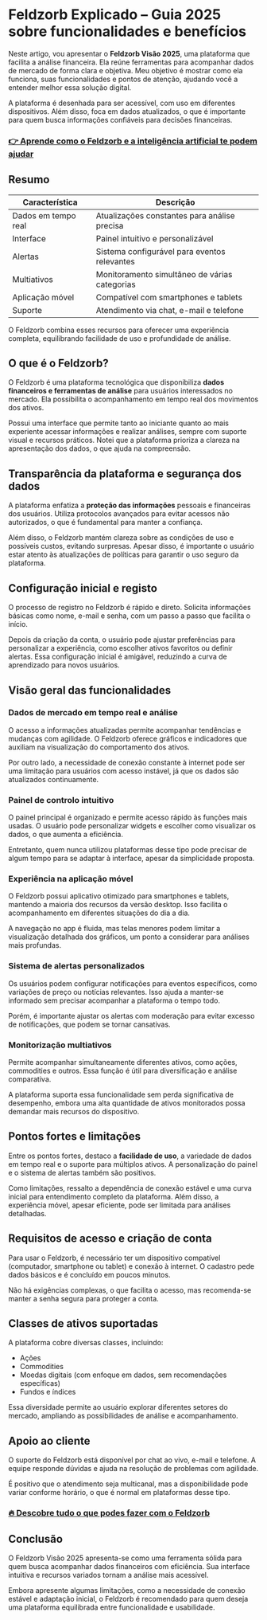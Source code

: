 # Feldzorb Explicado – Guia 2025 sobre funcionalidades e benefícios
   
Neste artigo, vou apresentar o **Feldzorb Visão 2025**, uma plataforma que facilita a análise financeira. Ela reúne ferramentas para acompanhar dados de mercado de forma clara e objetiva. Meu objetivo é mostrar como ela funciona, suas funcionalidades e pontos de atenção, ajudando você a entender melhor essa solução digital.  

A plataforma é desenhada para ser acessível, com uso em diferentes dispositivos. Além disso, foca em dados atualizados, o que é importante para quem busca informações confiáveis para decisões financeiras.  

### [👉 Aprende como o Feldzorb e a inteligência artificial te podem ajudar](https://t.co/NzlNJUOwPU)
## Resumo  

| Característica                | Descrição                                      |
|------------------------------|------------------------------------------------|
| Dados em tempo real           | Atualizações constantes para análise precisa   |
| Interface                    | Painel intuitivo e personalizável               |
| Alertas                      | Sistema configurável para eventos relevantes    |
| Multiativos                  | Monitoramento simultâneo de várias categorias   |
| Aplicação móvel              | Compatível com smartphones e tablets             |
| Suporte                     | Atendimento via chat, e-mail e telefone          |

O Feldzorb combina esses recursos para oferecer uma experiência completa, equilibrando facilidade de uso e profundidade de análise.  

## O que é o Feldzorb?  
O Feldzorb é uma plataforma tecnológica que disponibiliza **dados financeiros e ferramentas de análise** para usuários interessados no mercado. Ela possibilita o acompanhamento em tempo real dos movimentos dos ativos.  

Possui uma interface que permite tanto ao iniciante quanto ao mais experiente acessar informações e realizar análises, sempre com suporte visual e recursos práticos. Notei que a plataforma prioriza a clareza na apresentação dos dados, o que ajuda na compreensão.  

## Transparência da plataforma e segurança dos dados  
A plataforma enfatiza a **proteção das informações** pessoais e financeiras dos usuários. Utiliza protocolos avançados para evitar acessos não autorizados, o que é fundamental para manter a confiança.  

Além disso, o Feldzorb mantém clareza sobre as condições de uso e possíveis custos, evitando surpresas. Apesar disso, é importante o usuário estar atento às atualizações de políticas para garantir o uso seguro da plataforma.  

## Configuração inicial e registo  
O processo de registro no Feldzorb é rápido e direto. Solicita informações básicas como nome, e-mail e senha, com um passo a passo que facilita o início.  

Depois da criação da conta, o usuário pode ajustar preferências para personalizar a experiência, como escolher ativos favoritos ou definir alertas. Essa configuração inicial é amigável, reduzindo a curva de aprendizado para novos usuários.  

## Visão geral das funcionalidades  

### Dados de mercado em tempo real e análise  
O acesso a informações atualizadas permite acompanhar tendências e mudanças com agilidade. O Feldzorb oferece gráficos e indicadores que auxiliam na visualização do comportamento dos ativos.  

Por outro lado, a necessidade de conexão constante à internet pode ser uma limitação para usuários com acesso instável, já que os dados são atualizados continuamente.  

### Painel de controlo intuitivo  
O painel principal é organizado e permite acesso rápido às funções mais usadas. O usuário pode personalizar widgets e escolher como visualizar os dados, o que aumenta a eficiência.  

Entretanto, quem nunca utilizou plataformas desse tipo pode precisar de algum tempo para se adaptar à interface, apesar da simplicidade proposta.  

### Experiência na aplicação móvel  
O Feldzorb possui aplicativo otimizado para smartphones e tablets, mantendo a maioria dos recursos da versão desktop. Isso facilita o acompanhamento em diferentes situações do dia a dia.  

A navegação no app é fluida, mas telas menores podem limitar a visualização detalhada dos gráficos, um ponto a considerar para análises mais profundas.  

### Sistema de alertas personalizados  
Os usuários podem configurar notificações para eventos específicos, como variações de preço ou notícias relevantes. Isso ajuda a manter-se informado sem precisar acompanhar a plataforma o tempo todo.  

Porém, é importante ajustar os alertas com moderação para evitar excesso de notificações, que podem se tornar cansativas.  

### Monitorização multiativos  
Permite acompanhar simultaneamente diferentes ativos, como ações, commodities e outros. Essa função é útil para diversificação e análise comparativa.  

A plataforma suporta essa funcionalidade sem perda significativa de desempenho, embora uma alta quantidade de ativos monitorados possa demandar mais recursos do dispositivo.  

## Pontos fortes e limitações  
Entre os pontos fortes, destaco a **facilidade de uso**, a variedade de dados em tempo real e o suporte para múltiplos ativos. A personalização do painel e o sistema de alertas também são positivos.  

Como limitações, ressalto a dependência de conexão estável e uma curva inicial para entendimento completo da plataforma. Além disso, a experiência móvel, apesar eficiente, pode ser limitada para análises detalhadas.  

## Requisitos de acesso e criação de conta  
Para usar o Feldzorb, é necessário ter um dispositivo compatível (computador, smartphone ou tablet) e conexão à internet. O cadastro pede dados básicos e é concluído em poucos minutos.  

Não há exigências complexas, o que facilita o acesso, mas recomenda-se manter a senha segura para proteger a conta.  

## Classes de ativos suportadas  
A plataforma cobre diversas classes, incluindo:  
- Ações  
- Commodities  
- Moedas digitais (com enfoque em dados, sem recomendações específicas)  
- Fundos e índices  

Essa diversidade permite ao usuário explorar diferentes setores do mercado, ampliando as possibilidades de análise e acompanhamento.  

## Apoio ao cliente  
O suporte do Feldzorb está disponível por chat ao vivo, e-mail e telefone. A equipe responde dúvidas e ajuda na resolução de problemas com agilidade.  

É positivo que o atendimento seja multicanal, mas a disponibilidade pode variar conforme horário, o que é normal em plataformas desse tipo.  

### [🔥 Descobre tudo o que podes fazer com o Feldzorb](https://t.co/NzlNJUOwPU)
## Conclusão  
O Feldzorb Visão 2025 apresenta-se como uma ferramenta sólida para quem busca acompanhar dados financeiros com eficiência. Sua interface intuitiva e recursos variados tornam a análise mais acessível.  

Embora apresente algumas limitações, como a necessidade de conexão estável e adaptação inicial, o Feldzorb é recomendado para quem deseja uma plataforma equilibrada entre funcionalidade e usabilidade.